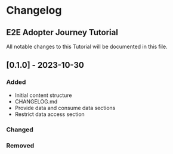 # Changelog

## E2E Adopter Journey Tutorial

All notable changes to this Tutorial will be documented in this file.

## [0.1.0] - 2023-10-30

### Added

- Initial content structure
- CHANGELOG.md
- Provide data and consume data sections
- Restrict data access section

### Changed

### Removed
